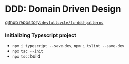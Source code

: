 # DDD: Domain Driven Design

[github repository: `devfullcycle/fc-ddd-patterns` ](https://github.com/devfullcycle/fc-ddd-patterns)

### Initializing Typescript project

- `npm i typescript --save-dev`, `npm i tslint --save-dev`
- `npx tsc --init`
- `npx tsc`: build
